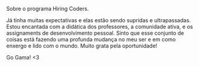 Sobre o programa Hiring Coders.

Já tinha muitas expectativas e elas estão sendo supridas e ultrapassadas. Estou encantada com a didática dos professores, a comunidade ativa, e os assignaments de desenvolvimento pessoal.
Sinto que esse conjunto de coisas está fazendo uma profunda mudança no meu ser e em como enxergo e lido com o mundo. 
Muito grata pela oportunidade! 

Go Gama! <3